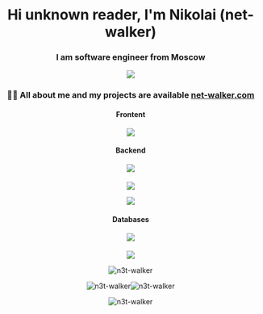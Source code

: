 <h1 align="center">Hi unknown reader, I'm Nikolai (net-walker)</h1>
<h3 align="center">I am software engineer from Moscow</h3>
<p align="center">
  <img src="https://i.ibb.co/4t6ssD7/Image-Creator-1.png" border="0">
</p>
<h3 align="center">👨‍💻 All about me and my projects are available <a href="https://net-walker.com/">net-walker.com</a></h3>

<h4 align="center">Frontent</h4>
<p align="center">
  <img src="https://skillicons.dev/icons?i=html,css,js,ts,react,redux,nextjs,sass"/>
</p>
<h4 align="center">Backend</h4>
<p align="center">
  <img src="https://skillicons.dev/icons?i=nodejs,nestjs,express,python,django"/>
</p>
<h4></h4>
<p align="center">
  <img src="https://skillicons.dev/icons?i=cpp,c"/>
<p align="center">
  <img src="https://skillicons.dev/icons?i=nginx,git,postman,docker"/>
</p>
<h4 align="center">Databases</h4>
<p align="center">
  <img src="https://skillicons.dev/icons?i=mysql,mongodb,sqlite,postgres"/>
</p>
<h4></h4>
<p align="center">
  <img src="https://skillicons.dev/icons?i=ps,pr,neovim,linux"/>
</p>

<p align="center">
  <img src="https://github-profile-summary-cards.vercel.app/api/cards/profile-details?username=n3t-walker&theme=tokyonight" alt="n3t-walker" />
</p>
<p align="center">
  <img src="https://github-profile-summary-cards.vercel.app/api/cards/most-commit-language?username=n3t-walker&theme=tokyonight" alt="n3t-walker" /><img src="https://github-profile-summary-cards.vercel.app/api/cards/repos-per-language?username=n3t-walker&theme=tokyonight" alt="n3t-walker" />
</p>
<p align="center">
  <img src="https://github-profile-summary-cards.vercel.app/api/cards/profile-details?username=n3t-walker&theme=tokyonight" alt="n3t-walker" />
</p>
